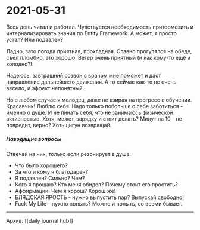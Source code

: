 # 2021-05-31
Весь день читал и работал.
Чувствуется необходимость притормозить и интернализировать знания по Entity Framework.
А может, я просто устал? Или подавлен?

Ладно, зато погода приятная, прохладная. Славно прогулялся на обеде, съел пломбир, это хорошо. Ветер очень приятный (и как кому-то ещё и холодно?).

Надеюсь, завтрашний созвон с врачом мне поможет и даст направление дальнейшего движения. А то сейчас как-то не очень весело, и эффект непонятный.

Но в любом случае я молодец, даже не взирая на прогресс в обучении. Красавчик! Люблю себя.
Надо только побольше о себе заботиться - именно о душе.
И не пинать себя, что не занимаюсь физической активностью.
Хотя, может, зарядку и стоит делать? Минут на 10 - не повредит, верно? Хоть цигун возвращай.


##### Наводящие вопросы
Отвечай на них, только если резонирует в душе.
- Что было хорошего?
- За что и кому я благодарен?
- Я подавлен? Сильно? Чем?
- Кого я прощаю? Кто меня обидел? Почему стоит его простить?
- Аффирмации. Чем я хорош? Хорош же!
- БЛЯДСКАЯ ЯРОСТЬ - нужно выпустить пар? Выпускай свободно!
- Fuck My Life - нужно поныть? Можно и поныть, со всеми бывает.

***
Архив: [[daily journal hub]]